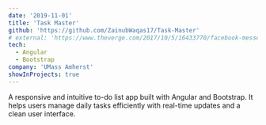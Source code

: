```yaml
---
date: '2019-11-01'
title: 'Task Master'
github: 'https://github.com/ZainubWaqas17/Task-Master'
# external: 'https://www.theverge.com/2017/10/5/16433770/facebook-messenger-apple-music-bot-song-streaming'
tech:
  - Angular
  - Bootstrap
company: 'UMass Amherst'
showInProjects: true
---
```


A responsive and intuitive to-do list app built with Angular and Bootstrap. It helps users manage daily tasks efficiently with real-time updates and a clean user interface.
